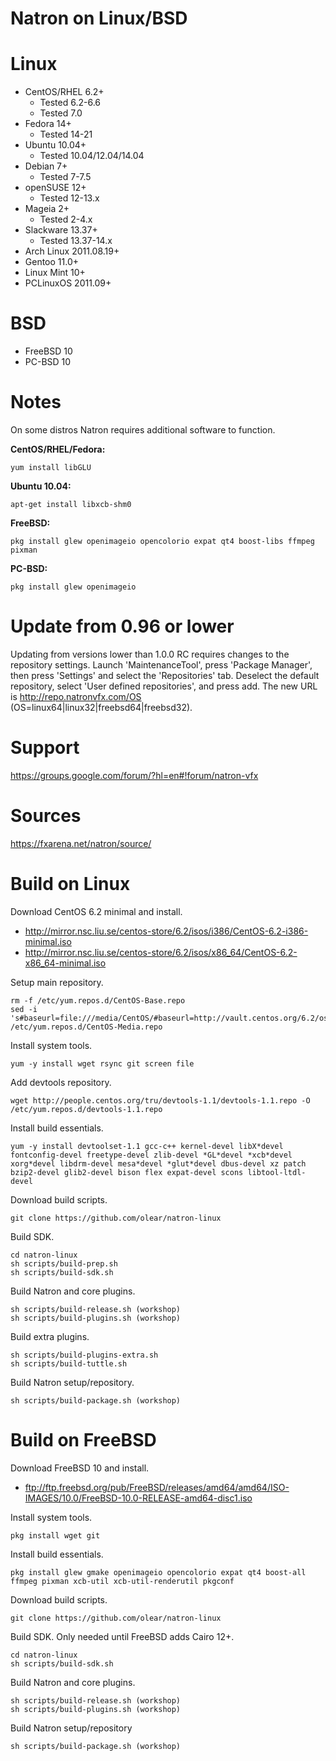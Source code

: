 Natron on Linux/BSD
===================

Linux
=====

 - CentOS/RHEL 6.2+
   - Tested 6.2-6.6
   - Tested 7.0
 - Fedora 14+
   - Tested 14-21
 - Ubuntu 10.04+
   - Tested 10.04/12.04/14.04
 - Debian 7+
   - Tested 7-7.5
 - openSUSE 12+
   - Tested 12-13.x
 - Mageia 2+
   - Tested 2-4.x
 - Slackware 13.37+
   - Tested 13.37-14.x
 - Arch Linux 2011.08.19+
 - Gentoo 11.0+
 - Linux Mint 10+
 - PCLinuxOS 2011.09+

BSD
===

 - FreeBSD 10
 - PC-BSD 10


Notes
=====

On some distros Natron requires additional software to function.

**CentOS/RHEL/Fedora:**

```
yum install libGLU
```

**Ubuntu 10.04:**

```
apt-get install libxcb-shm0
```

**FreeBSD:**

```
pkg install glew openimageio opencolorio expat qt4 boost-libs ffmpeg pixman
```

**PC-BSD:**

```
pkg install glew openimageio
```

Update from 0.96 or lower
=========================

Updating from versions lower than 1.0.0 RC requires changes to the repository settings. Launch 'MaintenanceTool', press 'Package Manager', then press 'Settings' and select the 'Repositories' tab. Deselect the default repository,  select 'User defined repositories', and press add. The new URL is http://repo.natronvfx.com/OS (OS=linux64|linux32|freebsd64|freebsd32).

Support
=======

https://groups.google.com/forum/?hl=en#!forum/natron-vfx

Sources
=======

https://fxarena.net/natron/source/

Build on Linux
==============

Download CentOS 6.2 minimal and install.

 * http://mirror.nsc.liu.se/centos-store/6.2/isos/i386/CentOS-6.2-i386-minimal.iso
 * http://mirror.nsc.liu.se/centos-store/6.2/isos/x86_64/CentOS-6.2-x86_64-minimal.iso

Setup main repository.

```
rm -f /etc/yum.repos.d/CentOS-Base.repo
sed -i 's#baseurl=file:///media/CentOS/#baseurl=http://vault.centos.org/6.2/os/$basearch/#;s/enabled=0/enabled=1/;s/gpgcheck=1/gpgcheck=0/;/file:/d' /etc/yum.repos.d/CentOS-Media.repo
```

Install system tools.

```
yum -y install wget rsync git screen file
```

Add devtools repository.

```
wget http://people.centos.org/tru/devtools-1.1/devtools-1.1.repo -O /etc/yum.repos.d/devtools-1.1.repo
```

Install build essentials.

```
yum -y install devtoolset-1.1 gcc-c++ kernel-devel libX*devel fontconfig-devel freetype-devel zlib-devel *GL*devel *xcb*devel xorg*devel libdrm-devel mesa*devel *glut*devel dbus-devel xz patch bzip2-devel glib2-devel bison flex expat-devel scons libtool-ltdl-devel
```

Download build scripts.

```
git clone https://github.com/olear/natron-linux
```

Build SDK.

```
cd natron-linux
sh scripts/build-prep.sh
sh scripts/build-sdk.sh
```

Build Natron and core plugins.

```
sh scripts/build-release.sh (workshop)
sh scripts/build-plugins.sh (workshop)
```

Build extra plugins.

```
sh scripts/build-plugins-extra.sh
sh scripts/build-tuttle.sh
```

Build Natron setup/repository.

```
sh scripts/build-package.sh (workshop)
```

Build on FreeBSD
================

Download FreeBSD 10 and install.

 * ftp://ftp.freebsd.org/pub/FreeBSD/releases/amd64/amd64/ISO-IMAGES/10.0/FreeBSD-10.0-RELEASE-amd64-disc1.iso

Install system tools.

```
pkg install wget git
```

Install build essentials.

```
pkg install glew gmake openimageio opencolorio expat qt4 boost-all ffmpeg pixman xcb-util xcb-util-renderutil pkgconf
```

Download build scripts.

```
git clone https://github.com/olear/natron-linux
```

Build SDK. Only needed until FreeBSD adds Cairo 12+.

```
cd natron-linux
sh scripts/build-sdk.sh
```

Build Natron and core plugins.

```
sh scripts/build-release.sh (workshop)
sh scripts/build-plugins.sh (workshop)
```

Build Natron setup/repository

```
sh scripts/build-package.sh (workshop)
```

